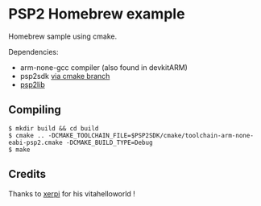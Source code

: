 # PSP2 Homebrew example

Homebrew sample using cmake.

Dependencies:
* arm-none-gcc compiler (also found in devkitARM)
* psp2sdk [via cmake branch](https://github.com/psp2dev/psp2sdk/tree/cmake)
* [psp2lib](https://github.com/psp2dev/psp2lib)

## Compiling

```shell
$ mkdir build && cd build
$ cmake .. -DCMAKE_TOOLCHAIN_FILE=$PSP2SDK/cmake/toolchain-arm-none-eabi-psp2.cmake -DCMAKE_BUILD_TYPE=Debug
$ make
```

## Credits

Thanks to [xerpi](https://github.com/xerpi) for his vitahelloworld !
